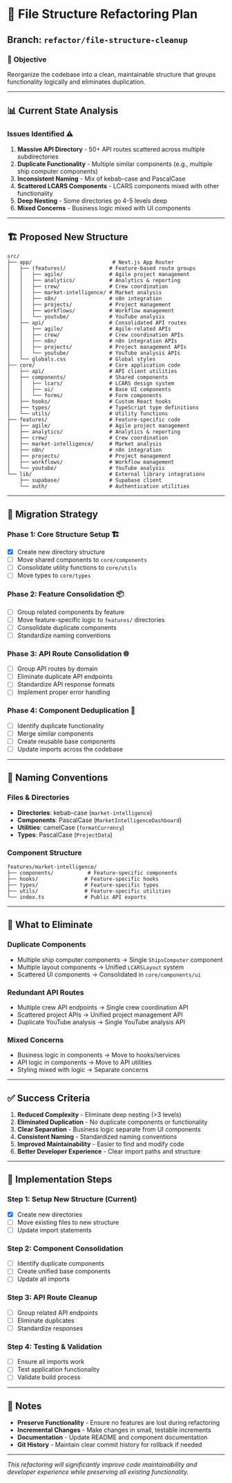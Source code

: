 # 🚀 File Structure Refactoring Plan
## Branch: `refactor/file-structure-cleanup`

### 🎯 **Objective**
Reorganize the codebase into a clean, maintainable structure that groups functionality logically and eliminates duplication.

---

## 📊 **Current State Analysis**

### **Issues Identified** ⚠️
1. **Massive API Directory** - 50+ API routes scattered across multiple subdirectories
2. **Duplicate Functionality** - Multiple similar components (e.g., multiple ship computer components)
3. **Inconsistent Naming** - Mix of kebab-case and PascalCase
4. **Scattered LCARS Components** - LCARS components mixed with other functionality
5. **Deep Nesting** - Some directories go 4-5 levels deep
6. **Mixed Concerns** - Business logic mixed with UI components

---

## 🏗️ **Proposed New Structure**

```
src/
├── app/                          # Next.js App Router
│   ├── (features)/              # Feature-based route groups
│   │   ├── agile/               # Agile project management
│   │   ├── analytics/           # Analytics & reporting
│   │   ├── crew/                # Crew coordination
│   │   ├── market-intelligence/ # Market analysis
│   │   ├── n8n/                 # n8n integration
│   │   ├── projects/            # Project management
│   │   ├── workflows/           # Workflow management
│   │   └── youtube/             # YouTube analysis
│   ├── api/                     # Consolidated API routes
│   │   ├── agile/               # Agile-related APIs
│   │   ├── crew/                # Crew coordination APIs
│   │   ├── n8n/                 # n8n integration APIs
│   │   ├── projects/            # Project management APIs
│   │   └── youtube/             # YouTube analysis APIs
│   └── globals.css              # Global styles
├── core/                        # Core application code
│   ├── api/                     # API client utilities
│   ├── components/              # Shared components
│   │   ├── lcars/               # LCARS design system
│   │   ├── ui/                  # Base UI components
│   │   └── forms/               # Form components
│   ├── hooks/                   # Custom React hooks
│   ├── types/                   # TypeScript type definitions
│   └── utils/                   # Utility functions
├── features/                    # Feature-specific code
│   ├── agile/                   # Agile project management
│   ├── analytics/               # Analytics & reporting
│   ├── crew/                    # Crew coordination
│   ├── market-intelligence/     # Market analysis
│   ├── n8n/                     # n8n integration
│   ├── projects/                # Project management
│   ├── workflows/               # Workflow management
│   └── youtube/                 # YouTube analysis
└── lib/                         # External library integrations
    ├── supabase/                # Supabase client
    └── auth/                    # Authentication utilities
```

---

## 🔄 **Migration Strategy**

### **Phase 1: Core Structure Setup** 🏗️
- [x] Create new directory structure
- [ ] Move shared components to `core/components`
- [ ] Consolidate utility functions to `core/utils`
- [ ] Move types to `core/types`

### **Phase 2: Feature Consolidation** 📦
- [ ] Group related components by feature
- [ ] Move feature-specific logic to `features/` directories
- [ ] Consolidate duplicate components
- [ ] Standardize naming conventions

### **Phase 3: API Route Consolidation** 🌐
- [ ] Group API routes by domain
- [ ] Eliminate duplicate API endpoints
- [ ] Standardize API response formats
- [ ] Implement proper error handling

### **Phase 4: Component Deduplication** 🧹
- [ ] Identify duplicate functionality
- [ ] Merge similar components
- [ ] Create reusable base components
- [ ] Update imports across the codebase

---

## 🎨 **Naming Conventions**

### **Files & Directories**
- **Directories**: kebab-case (`market-intelligence`)
- **Components**: PascalCase (`MarketIntelligenceDashboard`)
- **Utilities**: camelCase (`formatCurrency`)
- **Types**: PascalCase (`ProjectData`)

### **Component Structure**
```
features/market-intelligence/
├── components/           # Feature-specific components
├── hooks/               # Feature-specific hooks
├── types/               # Feature-specific types
├── utils/               # Feature-specific utilities
└── index.ts             # Public API exports
```

---

## 🚫 **What to Eliminate**

### **Duplicate Components**
- Multiple ship computer components → Single `ShipsComputer` component
- Multiple layout components → Unified `LCARSLayout` system
- Scattered UI components → Consolidated in `core/components/ui`

### **Redundant API Routes**
- Multiple crew API endpoints → Single crew coordination API
- Scattered project APIs → Unified project management API
- Duplicate YouTube analysis → Single YouTube analysis API

### **Mixed Concerns**
- Business logic in components → Move to hooks/services
- API logic in components → Move to API utilities
- Styling mixed with logic → Separate concerns

---

## ✅ **Success Criteria**

1. **Reduced Complexity** - Eliminate deep nesting (>3 levels)
2. **Eliminated Duplication** - No duplicate components or functionality
3. **Clear Separation** - Business logic separate from UI components
4. **Consistent Naming** - Standardized naming conventions
5. **Improved Maintainability** - Easier to find and modify code
6. **Better Developer Experience** - Clear import paths and structure

---

## 🔧 **Implementation Steps**

### **Step 1: Setup New Structure** (Current)
- [x] Create new directories
- [ ] Move existing files to new structure
- [ ] Update import statements

### **Step 2: Component Consolidation**
- [ ] Identify duplicate components
- [ ] Create unified base components
- [ ] Update all imports

### **Step 3: API Route Cleanup**
- [ ] Group related API endpoints
- [ ] Eliminate duplicates
- [ ] Standardize responses

### **Step 4: Testing & Validation**
- [ ] Ensure all imports work
- [ ] Test application functionality
- [ ] Validate build process

---

## 📝 **Notes**

- **Preserve Functionality** - Ensure no features are lost during refactoring
- **Incremental Changes** - Make changes in small, testable increments
- **Documentation** - Update README and component documentation
- **Git History** - Maintain clear commit history for rollback if needed

---

*This refactoring will significantly improve code maintainability and developer experience while preserving all existing functionality.*
